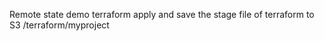 Remote state demo
terraform apply and save the stage file of terraform to S3 <bucketname>/terraform/myproject
